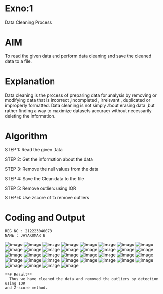 # Exno:1
Data Cleaning Process

# AIM
To read the given data and perform data cleaning and save the cleaned data to a file.

# Explanation
Data cleaning is the process of preparing data for analysis by removing or modifying data that is incorrect ,incompleted , irrelevant , duplicated or improperly formatted. Data cleaning is not simply about erasing data ,but rather finding a way to maximize datasets accuracy without necessarily deleting the information.

# Algorithm
STEP 1: Read the given Data

STEP 2: Get the information about the data

STEP 3: Remove the null values from the data

STEP 4: Save the Clean data to the file

STEP 5: Remove outliers using IQR

STEP 6: Use zscore of to remove outliers

# Coding and Output
```
REG NO : 212223040073
NAME : JAYAKUMAR B
```
![image](https://github.com/user-attachments/assets/8cd38579-ebda-4b0d-8d2e-fc81d2658cdf)
![image](https://github.com/user-attachments/assets/c6f04a8b-c35b-4158-932e-6aa69ded06f7)
![image](https://github.com/user-attachments/assets/3c374695-0336-4146-bc06-76f3a94335ff)
![image](https://github.com/user-attachments/assets/24ae2d05-44f0-4679-a41e-8726f71a1b82)
![image](https://github.com/user-attachments/assets/50070d0e-c457-4e0c-8747-9e414b0dcbfa)
![image](https://github.com/user-attachments/assets/ac955fc3-ebfa-4367-b439-6fd22e0e3a9e)
![image](https://github.com/user-attachments/assets/453fd36f-23bb-4142-af1e-347baccf2796)
![image](https://github.com/user-attachments/assets/06d9bec9-7e36-4a16-bc9a-892ceaba0eda)
![image](https://github.com/user-attachments/assets/926ca76d-e911-4835-8c6c-a4f4f91683ba)
![image](https://github.com/user-attachments/assets/36999e63-6035-47a1-82bc-3055bd27d0c0)
![image](https://github.com/user-attachments/assets/d3ad26b8-a153-403d-9532-f9d762221879)
![image](https://github.com/user-attachments/assets/c8649b5a-6d35-4240-a445-e6d13df1b99b)
![image](https://github.com/user-attachments/assets/20ce6933-cc7a-418b-9b28-aaf19d35a76a)
![image](https://github.com/user-attachments/assets/60d7a63e-983f-4ad7-908f-6ab128dea815)
![image](https://github.com/user-attachments/assets/9a3d37f6-e03b-4d22-8f97-f8ce743f0db3)
![image](https://github.com/user-attachments/assets/b3e79cee-44ab-4538-8c5c-7b4a7138d6e9)
![image](https://github.com/user-attachments/assets/f434af49-7429-4767-bc35-4262e481c92b)
![image](https://github.com/user-attachments/assets/b6112353-7583-44c7-9b87-4155bfb03809)
![image](https://github.com/user-attachments/assets/04968bdc-7f4c-430c-b894-350a54d20ce5)
![image](https://github.com/user-attachments/assets/5c0f0d6a-8a9b-4f55-a543-4d96a6640f18)
![image](https://github.com/user-attachments/assets/cbe21bae-40c9-496f-a41e-b531ba7b445e)
![image](https://github.com/user-attachments/assets/baa51c0c-30dc-457f-869b-c439828f1e01)
![image](https://github.com/user-attachments/assets/824fc7e9-3cf6-48da-8ebb-85a903227bb2)
![image](https://github.com/user-attachments/assets/87a87f9c-9a4c-4deb-af67-aa247696cfd4)
![image](https://github.com/user-attachments/assets/c8ba97bc-92d2-43ba-a311-9f8a98a35dd6)
![image](https://github.com/user-attachments/assets/ded76d34-37c9-407d-a4a0-b8b0dd8a9079)
![image](https://github.com/user-attachments/assets/b543ead0-5b21-499d-8219-3d3a93a44508)
![image](https://github.com/user-attachments/assets/bad11eb2-aa79-4b53-a6d8-71e6ff43e398)
![image](https://github.com/user-attachments/assets/45384951-aef7-410b-92f5-568b925863bb)
![image](https://github.com/user-attachments/assets/19a81c49-52b1-41a1-a4f7-433f7d91429a)
![image](https://github.com/user-attachments/assets/12c17dc9-6709-46e4-a4a0-3b020ffa7b73)
![image](https://github.com/user-attachments/assets/b73c8cfd-cd75-4c04-9ef3-88505925b76f)
![image](https://github.com/user-attachments/assets/d0ab3b20-87a3-4e92-a7e3-6d47cb4bc81e)
![image](https://github.com/user-attachments/assets/6fcb29ad-2959-4453-a324-b2028ee7de21)
![image](https://github.com/user-attachments/assets/e5d1500c-31f6-4e7f-ad37-29178abb5580)
![image](https://github.com/user-attachments/assets/6b47741b-6873-4150-a8b3-47109618a798)



```
**# Result**
  Thus we have cleaned the data and removed the outliers by detection using IQR
and Z-score method.
